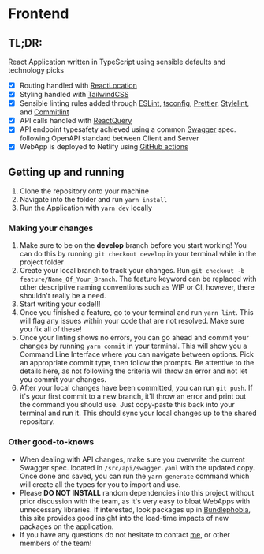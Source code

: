 # Frontend

## TL;DR:

React Application written in TypeScript using sensible defaults and technology
picks

- [x] Routing handled with [ReactLocation](https://react-location.tanstack.com/)
- [x] Styling handled with [TailwindCSS](https://tailwindcss.com/)
- [x] Sensible linting rules added through [ESLint](https://eslint.org/),
      [tsconfig](https://www.typescriptlang.org/docs/handbook/tsconfig-json.html),
      [Prettier](https://prettier.io/), [Stylelint](https://stylelint.io/), and
      [Commitlint](https://commitlint.js.org/#/)
- [x] API calls handled with [ReactQuery](https://react-query-v3.tanstack.com/)
- [x] API endpoint typesafety achieved using a common
      [Swagger](https://swagger.io/) spec. following OpenAPI standard between
      Client and Server
- [x] WebApp is deployed to Netlify using
      [GitHub actions](https://github.com/features/actions)

## Getting up and running

1. Clone the repository onto your machine
2. Navigate into the folder and run `yarn install`
3. Run the Application with `yarn dev` locally

### Making your changes

1. Make sure to be on the **develop** branch before you start working! You can
   do this by running `git checkout develop` in your terminal while in the
   project folder
2. Create your local branch to track your changes. Run
   `git checkout -b feature/Name_Of_Your_Branch`. The feature keyword can be
   replaced with other descriptive naming conventions such as WIP or CI,
   however, there shouldn't really be a need.
3. Start writing your code!!!
4. Once you finished a feature, go to your terminal and run `yarn lint`. This
   will flag any issues within your code that are not resolved. Make sure you
   fix all of these!
5. Once your linting shows no errors, you can go ahead and commit your changes
   by running `yarn commit` in your terminal. This will show you a Command Line
   Interface where you can navigate between options. Pick an appropriate commit
   type, then follow the prompts. Be attentive to the details here, as not
   following the criteria will throw an error and not let you commit your
   changes.
6. After your local changes have been committed, you can run `git push`. If it's
   your first commit to a new branch, it'll throw an error and print out the
   command you should use. Just copy-paste this back into your terminal and run
   it. This should sync your local changes up to the shared repository.

### Other good-to-knows

- When dealing with API changes, make sure you overwrite the current Swagger
  spec. located in `/src/api/swagger.yaml` with the updated copy. Once done and
  saved, you can run the `yarn generate` command which will create all the types
  for you to import and use.
- Please **DO NOT INSTALL** random dependencies into this project without prior
  discussion with the team, as it's very easy to bloat WebApps with unnecessary
  libraries. If interested, look packages up in
  [Bundlephobia](https://bundlephobia.com/), this site provides good insight
  into the load-time impacts of new packages on the application.
- If you have any questions do not hesitate to contact
  [me](nemethgergo02@gmail.com), or other members of the team!
